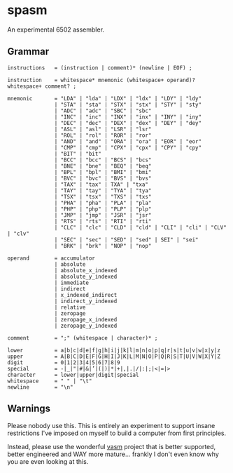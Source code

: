 # spasm
An experimental 6502 assembler.

## Grammar

```
instructions   = (instruction | comment)* (newline | EOF) ;

instruction    = whitespace* mnemonic (whitespace+ operand)? whitespace+ comment? ;

mnemonic       = "LDA" | "lda" | "LDX" | "ldx" | "LDY" | "ldy"
               | "STA" | "sta" | "STX" | "stx" | "STY" | "sty"
               | "ADC" | "adc" | "SBC" | "sbc"
               | "INC" | "inc" | "INX" | "inx" | "INY" | "iny"
               | "DEC" | "dec" | "DEX" | "dex" | "DEY" | "dey"
               | "ASL" | "asl" | "LSR" | "lsr"
               | "ROL" | "rol" | "ROR" | "ror"
               | "AND" | "and" | "ORA" | "ora" | "EOR" | "eor"
               | "CMP" | "cmp" | "CPX" | "cpx" | "CPY" | "cpy"
               | "BIT" | "bit"
               | "BCC" | "bcc" | "BCS" | "bcs"
               | "BNE" | "bne" | "BEQ" | "beq"
               | "BPL" | "bpl" | "BMI" | "bmi"
               | "BVC" | "bvc" | "BVS" | "bvs"
               | "TAX" | "tax" | TXA" | "txa"
               | "TAY" | "tay" | "TYA" | "tya"
               | "TSX" | "tsx" | "TXS" | "txs"
               | "PHA" | "pha" | "PLA" | "pla"
               | "PHP" | "php" | "PLP" | "plp"
               | "JMP" | "jmp" | "JSR" | "jsr"
               | "RTS" | "rts" | "RTI" | "rti"
               | "CLC" | "clc" | "CLD" | "cld" | "CLI" | "cli" | "CLV" | "clv"
               | "SEC" | "sec" | "SED" | "sed" | SEI" | "sei"
               | "BRK" | "brk" | "NOP" | "nop"

operand        = accumulator 
               | absolute
               | absolute_x_indexed
               | absolute_y_indexed
               | immediate
               | indirect
               | x_indexed_indirect
               | indirect_y_indexed
               | relative
               | zeropage
               | zeropage_x_indexed
               | zeropage_y_indexed

comment        = ";" (whitespace | character)* ;

lower          = a|b|c|d|e|f|g|h|i|j|k|l|m|n|o|p|q|r|s|t|u|v|w|x|y|z
upper          = A|B|C|D|E|F|G|H|I|J|K|L|M|N|O|P|Q|R|S|T|U|V|W|X|Y|Z
digit          = 0|1|2|3|4|5|6|7|8|9
special        = -|_|"|#|&|’|(|)|*|+|,|.|/|:|;|<|=|>
character      = lower|upper|digit|special
whitespace     = " " | "\t"
newline        = "\n"

```

## Warnings
Please nobody use this. This is entirely an experiment to support insane restrictions I've imposed on myself to build a computer from first principles.

Instead, please use the wonderful [vasm](http://sun.hasenbraten.de/vasm/) project that is better supported, better engineered and WAY more mature... frankly I don't even know why you are even looking at this.
